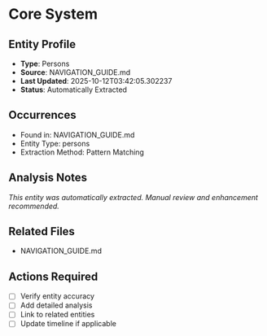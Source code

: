 # Core System

## Entity Profile
- **Type**: Persons
- **Source**: NAVIGATION_GUIDE.md
- **Last Updated**: 2025-10-12T03:42:05.302237
- **Status**: Automatically Extracted

## Occurrences
- Found in: NAVIGATION_GUIDE.md
- Entity Type: persons
- Extraction Method: Pattern Matching

## Analysis Notes
*This entity was automatically extracted. Manual review and enhancement recommended.*

## Related Files
- NAVIGATION_GUIDE.md

## Actions Required
- [ ] Verify entity accuracy
- [ ] Add detailed analysis
- [ ] Link to related entities
- [ ] Update timeline if applicable
